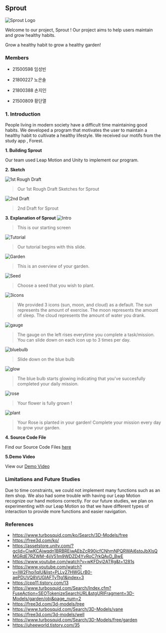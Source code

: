 ## Sprout 
![Sprout Logo](https://github.com/gracenho829/Sprout/blob/master/sprout.png)

Welcome to our project, Sprout ! 
Our project aims to help users maintain and grow healthy habits. 

Grow a healthy habit to grow a healthy garden! 


### Members

- 21500598 임성빈
- 21800227 노은솔
- 21800388 손지인

- 21500809 황단열

### 1. Introduction 
People living in modern society have a difficult time maintaining good habits. 
We developed a program that motivates the user to maintain a healthy habit to cultivate a healthy lifestyle.
We received our motifs from the study app , Forest. 


**1. Building Sprout**

Our team used Leap Motion and Unity to implement our program. 

**2. Sketch**

![1st Rough Draft](https://github.com/gracenho829/Sprout/blob/master/1stroughdraft.png)
> Our 1st Rough Draft Sketches for Sprout 

![2nd Draft](https://github.com/gracenho829/Sprout/blob/master/KakaoTalk_Photo_2020-06-06-18-48-26.png)
> 2nd Draft for Sprout 

**3. Explanation of Sprout**
![Intro](https://github.com/gracenho829/Sprout/blob/master/logo.png)
>This is our starting screen 

![Tutorial](https://github.com/gracenho829/Sprout/blob/master/intro.png)
>Our tutorial begins with this slide.

![Garden](https://github.com/gracenho829/Sprout/blob/master/garden.png)
> This is an overview of your garden. 

![Seed](https://github.com/gracenho829/Sprout/blob/master/bluebulb.png)
> Choose a seed that you wish to plant. 

![3icons](https://github.com/gracenho829/Sprout/blob/master/3icons.png)
> We provided 3 icons (sun, moon, and cloud) as a default. The sun represents the amount of exercise. The moon represents the amount of sleep. The cloud represents the amount of water you drank. 

![gauge](https://github.com/gracenho829/Sprout/blob/master/gauge.png)
> The gauge on the left rises everytime you complete a task/mission. You can slide down on each icon up to 3 times per day. 

![bluebulb](https://github.com/gracenho829/Sprout/blob/master/bluebulb.png)
> Slide down on the blue bulb 

![glow](https://github.com/gracenho829/Sprout/blob/master/glow.png)
> The blue bulb starts glowing indicating that you've succesfully completed your daily mission. 

![rose](https://github.com/gracenho829/Sprout/blob/master/rose.png)
> Your flower is fully grown ! 

![plant](https://github.com/gracenho829/Sprout/blob/master/plant.png)
>Your Rose is planted in your garden! Complete your mission every day to grow your garden. 

**4. Source Code File**

Find our Source Code Files [here](https://github.com/gracenho829/Sprout/blob/master/HCI%202-3%20Final%20report_Source%20code.docx)

**5.Demo Video**

View our [Demo Video](https://drive.google.com/file/d/1uxQTkJAahFRxnK7z2ckBsBdYkmXt-AMt/view?usp=sharing)

### Limitations and Future Studies

Due to time constraints, we could not implement many functions such as an item shop. 
We also had some trouble with having our Leap Motion recognize our hand motions correctly.
For our future studies, we plan on experimenting with our Leap Motion so that we have different types of interaction to provide more functions and easier navigation. 

### References 
- https://www.turbosquid.com/ko/Search/3D-Models/free
- https://free3d.com/ko/
- https://assetstore.unity.com/?gclid=CjwKCAjwqdn1BRBREiwAEbZcR90icfCNhmNPQRWAi6stoJbXlsQMGRdE7RZWM-4jjV51m9WDZD4YvRoC7rkQAvD_BwE
- https://www.youtube.com/watch?v=wKFDvj2ATRg&t=1281s
- https://www.youtube.com/watch?v=IW2Fhoi1qIU&list=PLLy27HWGLrB0-aePDUVQ8VUGIAFTyTtg1&index=3
- https://cpp11.tistory.com/13
- https://www.turbosquid.com/Search/Index.cfm?FuseAction=SEOTokenizeSearchURL&stgURlFragment=3D-Models/garden/obj&page_num=2
- https://free3d.com/3d-models/tree
- https://www.turbosquid.com/Search/3D-Models/vane
- https://free3d.com/3d-models/well
- https://www.turbosquid.com/Search/3D-Models/free/garden
- https://uheeworld.tistory.com/35
